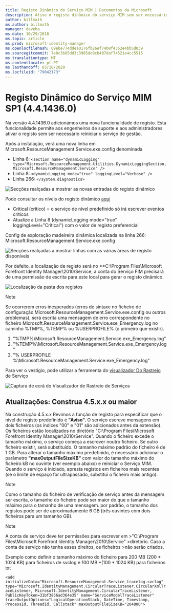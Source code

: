 ```yaml
---
title: Registo Dinâmico do Serviço MIM | Documentos da Microsoft
description: Ative o registo dinâmico do serviço MIM sem ser necessário reiniciar o serviço de gestão
author: billmath
ms.author: billmath
manager: daveba
ms.date: 10/29/2018
ms.topic: article
ms.prod: microsoft-identity-manager
ms.openlocfilehash: 69ebe774ddea0176fb26ef74b8f4352e4bb5d039
ms.sourcegitcommit: 7e8c3b85dd3c3965de9cb407daf74521e4cc5515
ms.translationtype: MT
ms.contentlocale: pt-PT
ms.lasthandoff: 03/10/2020
ms.locfileid: "79042173"
---
```

# <a name="mim-sp1-4414360--service-dynamic-logging"></a>Registo Dinâmico do Serviço MIM SP1 (4.4.1436.0)

Na versão 4.4.1436.0 adicionámos uma nova funcionalidade de registo. Esta funcionalidade permite aos engenheiros de suporte e aos administradores ativar o registo sem ser necessário reiniciar o serviço de gestão.

Após a instalação, verá uma nova linha em Microsoft.ResourceManagement.Service.exe.config denominada

*   Linha 6: ``<section name="dynamicLogging" type="Microsoft.ResourceManagement.Utilities.DynamicLoggingSection, Microsoft.ResourceManagement.Service" />``
*   Linha 8: ``<dynamicLogging mode="true" loggingLevel="Verbose" />``
*   Linha 266: ``</system.diagnostics> ``

![Secções realçadas a mostrar as novas entradas do registo dinâmico](media/mim-service-dynamic-logging/screen01.png)

Pode consultar os níveis do registo dinâmico [aqui](https://msdn.microsoft.com/library/ms733025(v=vs.110).aspx#Anchor_3)

- Critical (crítico) = o serviço de nível predefinido só irá escrever eventos críticos
- Atualize a Linha 8 (dynamicLogging mode="true" loggingLevel="Critical") com o valor de registo preferencial

Config de exploração madeireira dinâmica localizada na linha 266: Microsoft.ResourceManagement.Service.exe.config

![Secções realçadas a mostrar linhas com as várias áreas de registo disponíveis](media/mim-service-dynamic-logging/screen02.png)

Por defeito, a localização de registo será no **C:\Program Files\Microsoft Forefront Identity Manager\2010\Service, a conta do Serviço FIM precisará de uma permissão de escrita para este local para gerar o registo dinâmico.

![Localização da pasta dos registos](media/mim-service-dynamic-logging/screen03.png)

> [!NOTE]
>  Se ocorrerem erros inesperados (erros de sintaxe no ficheiro de configuração Microsoft.ResourceManagement.Service.exe.config ou outros problemas), será escrita uma mensagem de erro correspondente no ficheiro Microsoft.ResourceManagement.Service.exe_Emergency.log no caminho %TMP%, %TEMP% ou %USERPROFILE% (o primeiro que existir).  
> 1. "%TMP%\Microsoft.ResourceManagement.Service.exe_Emergency.log"
> 2. "%TEMP%\Microsoft.ResourceManagement.Service.exe_Emergency.log"
> 3. "% USERPROFILE %\Microsoft.ResourceManagement.Service.exe_Emergency.log"

Para ver o vestígio, pode utilizar a ferramenta do [visualizador Do Rastreio](https://msdn.microsoft.com//library/aa751795(v=vs.110).aspx) de Serviço

 ![Captura de ecrã do Visualizador de Rastreio de Serviços](media/mim-service-dynamic-logging/screen04.png)

## <a name="updates-build-45xx-or-greater"></a>Atualizações: Construa 4.5.x.x ou maior

Na construção 4.5.x.x Revimos a função de registo para especificar que o nível de registo predefinido é **"Aviso".** O serviço escreve mensagens em dois ficheiros (os índices "00" e "01" são adicionados antes da extensão). Os ficheiros estão localizados no diretório "C:\Program Files\Microsoft Forefront Identity Manager\2010\Service". Quando o ficheiro excede o tamanho máximo, o serviço começa a escrever noutro ficheiro. Se outro ficheiro existir, será substituído. O tamanho máximo padrão do ficheiro é de 1 GB. Para alterar o tamanho máximo predefinido, é necessário adicionar o parâmetro **"maxOutputFileSizeKB"** com valor do tamanho máximo do ficheiro kB no ouvinte (ver exemplo abaixo) e reiniciar o Serviço MIM. Quando o serviço é iniciado, apresta registos em ficheiros mais recentes (se o limite de espaço for ultrapassado, substitui o ficheiro mais antigo). 

> [!NOTE] 
> Como o tamanho do ficheiro de verificação de serviço antes da mensagem ser escrita, o tamanho do ficheiro pode ser maior do que o tamanho máximo para o tamanho de uma mensagem. por padrão, o tamanho dos registos pode ser de aproximadamente 6 GB (três ouvintes com dois ficheiros para um tamanho GB).

> [!NOTE] 
> A conta de serviço deve ter permissões para escrever em >"C:\Program Files\Microsoft Forefront Identity Manager\2010\Service" >diretório. Caso a conta de serviço não tenha esses direitos, os ficheiros >não serão criados.

Exemplo como definir o tamanho máximo do ficheiro para 200 MB (200 * 1024 KB) para ficheiros de svclog e 100 MB *(100 * 1024 KB) para ficheiros txt

`<add initializeData="Microsoft.ResourceManagement.Service_tracelog.svclog" type="Microsoft.IdentityManagement.CircularTraceListener.CircularXmlTraceListener, Microsoft.IdentityManagement.CircularTraceListener, PublicKeyToken=31bf3856ad364e35" name="ServiceModelTraceListener" traceOutputOptions="LogicalOperationStack, DateTime, Timestamp, ProcessId, ThreadId, Callstack" maxOutputFileSizeKB="204800">`
